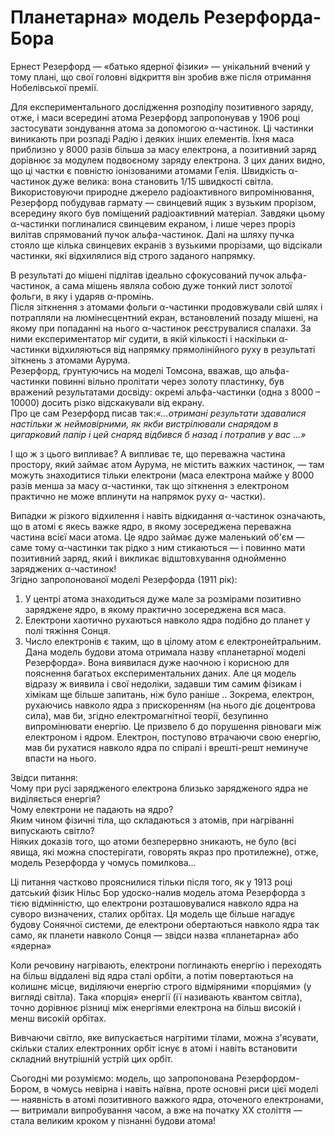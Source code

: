 # Планетарна» модель Резерфорда-Бора

Ернест Резерфорд ― «батько ядерної фізики» ― унікальний вчений у тому плані, що свої головні відкриття він зробив вже після отримання Нобелівської премії.            
<!---Резерфорд--->
Для експериментального дослідження розподілу позитивного заряду, отже, і маси всередині атома Резерфорд запропонував у 1906 році застосувати зондування атома за допомогою α-частинок. Ці частинки виникають при розпаді Радію і деяких інших елементів. Їхня маса приблизно у 8000 разів більша за масу електрона, а позитивний заряд дорівнює за модулем подвоєному заряду електрона. З цих даних видно, що ці частки є повністю іонізованими атомами Гелія. Швидкість α-частинок дуже велика: вона становить 1/15 швидкості світла.       
Використовуючи природне джерело радіоактивного випромінювання, Резерфорд побудував гармату ― свинцевий ящик з вузьким прорізом, всередину якого був поміщений радіоактивний матеріал. Завдяки цьому α-частинки поглиналися свинцевим екраном, і лише через проріз вилітав спрямований пучок альфа-частинок. Далі на шляху пучка стояло ще кілька свинцевих екранів з вузькими прорізами, що відсікали частинки, які відхилялися від строго заданого напрямку.         
<!---Модель досліду--->
В результаті до мішені підлітав ідеально сфокусований пучок альфа-частинок, а сама мішень являла собою дуже тонкий лист золотої фольги, в яку і ударяв α-промінь.       
Після зіткнення з атомами фольги α-частинки продовжували свій шлях і потрапляли на люмінесцентний екран, встановлений позаду мішені, на якому при попаданні на нього α-частинок реєструвалися спалахи. За ними експериментатор міг судити, в якій кількості і наскільки 
α-частинки відхиляються від напрямку прямолінійного руху в результаті зіткнень з атомами Аурума.           
Резерфорд, ґрунтуючись на моделі Томсона, вважав, що альфа-частинки повинні вільно пролітати через золоту пластинку, був вражений результатами досвіду: окремі альфа-частинки (одна з 8000 – 10000) досить різко відскакували від екрану.       
Про це сам Резерфорд писав так:*«...отримані результати здавалися настільки ж неймовірними, як якби вистрілювали снарядом в цигарковий папір і цей снаряд відбився б назад і потрапив у вас ...»*      
<!--animashka doslidu--->
І що ж з цього випливає? А випливає те, що переважна частина простору, який займає атом Аурума, не містить важких частинок, ― там можуть знаходитися тільки електрони (маса електрона майже у 8000 разів менша за масу α-частинки, так що зіткнення з електроном практично не може вплинути на напрямок руху α- частки).         
<!--Картиночка--->  
Випадки ж різкого відхилення і навіть відкидання α-частинок означають, що в атомі є якесь важке ядро, в якому зосереджена переважна частина всієї маси атома. Це ядро займає дуже маленький об'єм ― саме тому α-частинки так рідко з ним стикаються ― і повинно мати позитивний заряд, який і викликає відштовхування однойменно заряджених α-частинок!      
Згідно запропонованої моделі Резерфорда (1911 рік):

1. У центрі атома знаходиться дуже мале за розмірами позитивно заряджене ядро, в якому практично зосереджена вся маса.
2. Електрони хаотично рухаються навколо ядра подібно до планет у полі тяжіння Сонця.
3. Число електронів є таким, що в цілому атом є електронейтральним.
Дана модель будови атома отримала назву «планетарної моделі Резерфорда». Вона виявилася дуже наочною і корисною для пояснення багатьох експериментальних даних. Але ця модель відразу ж виявила і свої недоліки, задавши тим самим фізикам і хімікам ще більше запитань, ніж було раніше ..
Зокрема, електрон, рухаючись навколо ядра з прискоренням (на нього діє доцентрова сила), мав би, згідно електромагнітної теорії, безупинно випромінювати енергію. Це призвело б до порушення рівноваги між електроном і ядром. Електрон, поступово втрачаючи свою енергію, мав би рухатися навколо ядра по спіралі і врешті-решт неминуче впасти на нього. 

Звідси питання:         
Чому при русі зарядженого електрона близько зарядженого ядра не виділяється енергія?        
Чому електрони не падають на ядро?          
Яким чином фізичні тіла, що складаються з атомів, при нагріванні випускають світло?          
Ніяких доказів того, що атоми безперервно зникають, не було (всі явища, які можна спостерігати, говорять якраз про протилежне), отже, модель Резерфорда у чомусь помилкова…       
<!---Бор--->

Ці питання частково прояснилися тільки після того, як у 1913 році датський фізик Нільс Бор удоско-налив модель атома Резерфорда з тією відмінністю, що електрони розташовувалися навколо ядра на суворо визначених, сталих орбітах. Ця модель ще більше нагадує будову Сонячної системи, де електрони обертаються навколо ядра так само, як планети навколо Сонця ― звідси назва «планетарна» або «ядерна»
<!---Галактика--->

Коли речовину нагрівають, електрони поглинають енергію і переходять на більш віддалені від ядра сталі орбіти, а потім повертаються на колишнє місце, виділяючи енергію строго відміряними «порціями» (у вигляді світла). Така «порція» енергії (її називають квантом світла), точно дорівнює різниці між енергіями електрона на більш високій і менш високій орбітах.
<!---Картиночка с ашню--->

Вивчаючи світло, яке випускається нагрітими тілами, можна з'ясувати, скільки сталих електронних орбіт існує в атомі і навіть встановити складний внутрішній устрій цих орбіт.
<!---Фрагмент відеофільма «Атом, який збудував…»(вставка відп..фрагмента (≈16.16-19.21 хв
.)--->

Сьогодні ми розуміємо: модель, що запропонована Резерфордом-Бором, в чомусь невірна і навіть наївна, проте основні риси цієї моделі ― наявність в атомі позитивного важкого ядра, оточеного електронами, ― витримали випробування часом, а вже на початку ХХ століття ― стала великим кроком у пізнанні будови атома!

